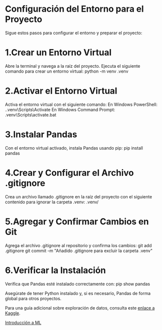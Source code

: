 ﻿# Configuración del Entorno para el Proyecto
Sigue estos pasos para configurar el entorno y preparar el proyecto:

# 1.Crear un Entorno Virtual
Abre la terminal y navega a la raíz del proyecto. Ejecuta el siguiente comando para crear un entorno virtual:
python -m venv .venv

# 2.Activar el Entorno Virtual
Activa el entorno virtual con el siguiente comando:
En Windows PowerShell:
.\.venv\Scripts\Activate
En Windows Command Prompt:
.venv\Scripts\activate.bat

# 3.Instalar Pandas
Con el entorno virtual activado, instala Pandas usando pip:
pip install pandas

# 4.Crear y Configurar el Archivo .gitignore
Crea un archivo llamado .gitignore en la raíz del proyecto con el siguiente contenido para ignorar la carpeta .venv:
.venv/

# 5.Agregar y Confirmar Cambios en Git
Agrega el archivo .gitignore al repositorio y confirma los cambios:
git add .gitignore
git commit -m "Añadido .gitignore para excluir la carpeta .venv"

# 6.Verificar la Instalación
Verifica que Pandas esté instalado correctamente con:
pip show pandas

Asegúrate de tener Python instalado y, si es necesario, Pandas de forma global para otros proyectos.

Para una guía adicional sobre exploración de datos, consulta este [enlace a Kaggle](https://www.kaggle.com/code/dansbecker/basic-data-exploration).

[Introducción a ML](https://docs.google.com/document/d/1Ie-IRaUuVi8KXPXWfcmDVh1BT5q7Igm2/edit?rtpof=true#heading=h.gjdgxs)

